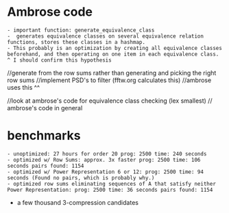 # Ambrose code
    - important function: generate_equivalence_class
    -  generates equivalence classes on several equivalence relation functions, stores these classes in a hashmap.
    - This probably is an optimization by creating all equivalence classes beforehand, and then operating on one item in each equivalence class.
    ^ I should confirm this hypothesis

//generate from the row sums rather than generating and picking the right row sums
//implement PSD's to filter (fftw.org calculates this)
//ambrose uses this ^^

//look at ambrose's code for equivalence class checking (lex smallest)
// ambrose's code in general

# benchmarks
    - unoptimized: 27 hours for order 20 prog: 2500 time: 240 seconds
    - optimized w/ Row Sums: approx. 3x faster prog: 2500 time: 106 seconds pairs found: 1154
    - optimized w/ Power Representation 6 or 12: prog: 2500 time: 94 seconds (Found no pairs, which is probably why.)
    - optimized row sums eliminating sequences of A that satisfy neither Power Representation: prog: 2500 time: 36 seconds pairs found: 1154

- a few thousand 3-compression candidates
